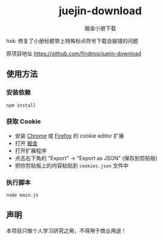 <h1 align="center">juejin-download</h1>



<p align="center">掘金小册下载</p>


hxk: 修复了小册标题带上特殊标点符号下载会报错的问题

原项目地址 https://github.com/findmio/juejin-download

## 使用方法

### 安装依赖

```bash
npm install
```

### 获取 Cookie

- 安装 [Chrome](https://chrome.google.com/webstore/detail/cookie-editor/hlkenndednhfkekhgcdicdfddnkalmdm) 或 [Firefox](https://addons.mozilla.org/en-US/firefox/addon/cookie-editor/) 的 cookie editor 扩展
- 打开 [掘金](https://juejin.cn)
- 打开扩展程序
- 点击右下角的 "Export" -> "Export as JSON" (保存到剪贴板)
- 把你剪贴板上的内容粘贴到 `cookies.json` 文件中

### 执行脚本

```bash
node main.js
```

## 声明

本项目只做个人学习研究之用，不得用于商业用途！
